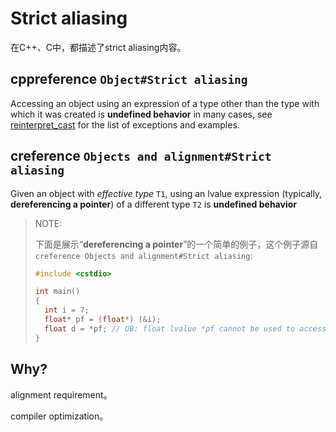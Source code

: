 # Strict aliasing

在C++、C中，都描述了strict aliasing内容。

## cppreference `Object#Strict aliasing`

Accessing an object using an expression of a type other than the type with which it was created is **undefined behavior** in many cases, see [reinterpret_cast](reinterpret_cast.html#Type_aliasing) for the list of exceptions and examples.



## creference `Objects and alignment#Strict aliasing`

Given an object with *effective type* `T1`, using an lvalue expression (typically, **dereferencing a pointer**) of a different type `T2` is **undefined behavior**

> NOTE: 
>
> 下面是展示“**dereferencing a pointer**”的一个简单的例子，这个例子源自`creference Objects and alignment#Strict aliasing`: 
>
> ```c++
> #include <cstdio>
> 
> int main()
> {
> 	int i = 7;
> 	float* pf = (float*) (&i);
> 	float d = *pf; // UB: float lvalue *pf cannot be used to access int
> }
> 
> ```
>
> 

## Why?

alignment requirement。

compiler optimization。